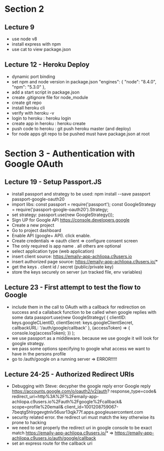 # Section 2

## Lecture 9

* use node v8
* install express with npm 
* use cat to view package.json

## Lecture 12 - Heroku Deploy

* dynamic port binding
* set npm and node version in package.json 
  "engines": {
    "node": "8.4.0",
    "npm": "5.3.0"
  },
* add a start script in package.json
* create .gitignore file for node_module
* create git repo 
* install heroku cli
* verify with heroku -v
* login to heroku : heroku login
* create app in heroku : heroku create <appname>
* push code to heroku : git push heroku master (and deploy)
* for node apps git repo to be pushed must have package.json at root

# Section 3 - Authentication with Google OAuth

## Lecture 19 - Setup Passport.JS

* install passport and strategy to be used:  npm install --save passport passport-google-oauth20
* import libs: const passport =  require('passport'); const GoogleStrategy = require('passport-google-oauth20').Strategy;
* set strategy: passport.use(new GoogleStrategy());
* Sign UP for Google API https://console.developers.google
* Create a new project
* Go to project dashboard
* Enable API (google+ API). click enable. 
* Create credentials => oauth client => configure consent screen
* The only required is app name . all others are optional
* select application type (web application)
*  insert client source: https://emaily-app-achliopa.c9users.io
*  insert authorized page source: https://emaily-app-achliopa.c9users.io/*
*  get the keys . client id / secret (public/private key)
*  store the keys securely on server (un tracked file, env variables)

## Lecture 23 - First attempt to test the flow to Google

*  include them in the call to OAuth with a callback for redirection on success and a callaback function
    to be called when google replies with some data
    passport.use(new GoogleStrategy(
        {
            clientID: keys.googleCLientID,
            clientSecret: keys.googleClientSecret,
            callbackURL: '/auth/google/callback'
        }, (accessToken) => {
            console.log(accessToken);
        })
    );
* we use passport as a middleware. because we use google it will look for google strategy.
* we pass some options specifying to google what access we want to have in the persons profile
* go to /auth/google on a running server => ERROR!!!!!

## Lecture 24-25 - Authorized Redirect URIs

* Debugging with Steve: decypher the google reply 
  error Google reply
  https://accounts.google.com/o/oauth2/v2/auth?
       response_type=code&
       redirect_uri=http%3A%2F%2Femaily-app-achliopa.c9users.io%2Fauth%2Fgoogle%2Fcallback&
       scope=profile%20email&
       client_id=1001208759067-7beqtg5hlrpgevgtnlv56usr13qjk77f.apps.googleusercontent.com
* security related error. the redirect uri must match the key otherwise its prone to hacking
* we need to set properly the redirect uri in google console to be exact match
  https://emaily-app-achliopa.c9users.io/* => 
  https://emaily-app-achliopa.c9users.io/auth/google/callback
* set an express route for the callback uri